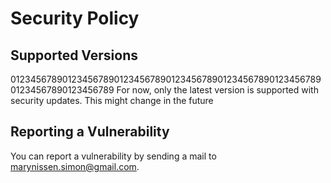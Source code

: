 # Security Policy

## Supported Versions
01234567890123456789012345678901234567890123456789012345678901234567890123456789
For now, only the latest version is supported with security updates.
This might change in the future

## Reporting a Vulnerability

You can report a vulnerability by sending a mail to marynissen.simon@gmail.com.
